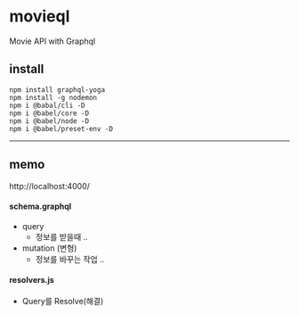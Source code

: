 # movieql
Movie API with Graphql
## install
```
npm install graphql-yoga
npm install -g nodemon
npm i @babal/cli -D
npm i @babel/core -D
npm i @babel/node -D
npm i @babel/preset-env -D
```
-----
## memo
http://localhost:4000/
#### schema.graphql
+ query
  - 정보를 받을때 ..
+ mutation (변형)
  - 정보를 바꾸는 작업 ..
#### resolvers.js
+ Query를 Resolve(해결)
